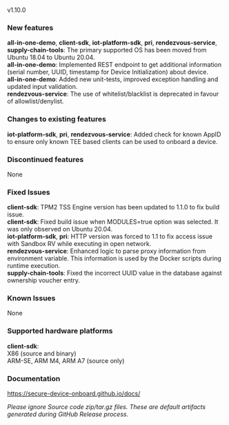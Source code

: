 v1.10.0

### New features

**all-in-one-demo**, **client-sdk**, **iot-platform-sdk**, **pri**, **rendezvous-service**, **supply-chain-tools**: The primary supported OS has been moved from Ubuntu 18.04 to Ubuntu 20.04.  
**all-in-one-demo**: Implemented REST endpoint to get additional information (serial number, UUID, timestamp for Device Initialization) about device.  
**all-in-one-demo**: Added new unit-tests, improved exception handling and updated input validation.  
**rendezvous-service**: The use of whitelist/blacklist is deprecated in favour of allowlist/denylist.  

### Changes to existing features

**iot-platform-sdk**, **pri**, **rendezvous-service**: Added check for known AppID to ensure only known TEE based clients can be used to onboard a device.  

### Discontinued features

None  

### Fixed Issues

**client-sdk**: TPM2 TSS Engine version has been updated to 1.1.0 to fix build issue.  
**client-sdk**: Fixed build issue when MODULES=true option was selected. It was only observed on Ubuntu 20.04.  
**iot-platform-sdk**, **pri**: HTTP version was forced to 1.1 to fix access issue with Sandbox RV while executing in open network.  
**rendezvous-service**: Enhanced logic to parse proxy information from environment variable. This information is used by the Docker scripts during runtime execution.  
**supply-chain-tools**: Fixed the incorrect UUID value in the database against ownership voucher entry.  

### Known Issues

None  

### Supported hardware platforms

**client-sdk**:  
X86 (source and binary)  
ARM-SE, ARM M4, ARM A7 (source only)  

### Documentation

https://secure-device-onboard.github.io/docs/  

*Please ignore Source code zip/tar.gz files. These are default artifacts generated during GitHub Release process.*  

